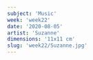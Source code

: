 ```yaml
---
subject: 'Music'
week: 'week22'
date: '2020-08-05'
artist: 'Suzanne'
dimensions: '11x11 cm'
slug: 'week22/Suzanne.jpg'
---
```

